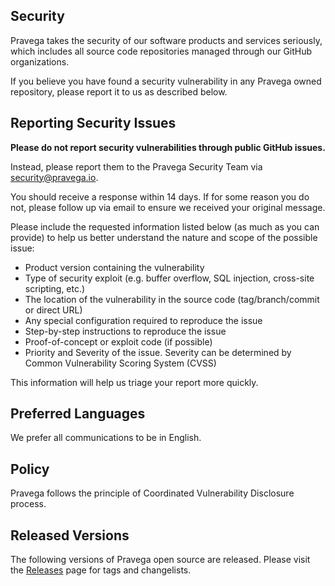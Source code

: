 <!--
Copyright (c) Dell Inc., or its subsidiaries. All Rights Reserved.

Licensed under the Apache License, Version 2.0 (the "License");
you may not use this file except in compliance with the License.
You may obtain a copy of the License at

    http://www.apache.org/licenses/LICENSE-2.0
-->
<!-- BEGIN PRAVEGA SECURITY.MD V0.0.1 BLOCK -->

## Security

Pravega takes the security of our software products and services seriously, which includes all source code repositories managed through our GitHub organizations.

If you believe you have found a security vulnerability in any Pravega owned repository, please report it to us as described below.

## Reporting Security Issues

**Please do not report security vulnerabilities through public GitHub issues.**

Instead, please report them to the Pravega Security Team via [security@pravega.io](mailto:security@pravega.io).

You should receive a response within 14 days. If for some reason you do not, please follow up via email to ensure we received your original message.

Please include the requested information listed below (as much as you can provide) to help us better understand the nature and scope of the possible issue:

  * Product version containing the vulnerability
  * Type of security exploit (e.g. buffer overflow, SQL injection, cross-site scripting, etc.)
  * The location of the vulnerability in the source code (tag/branch/commit or direct URL)
  * Any special configuration required to reproduce the issue
  * Step-by-step instructions to reproduce the issue
  * Proof-of-concept or exploit code (if possible)
  * Priority and Severity of the issue. Severity can be determined by Common Vulnerability Scoring System (CVSS)

This information will help us triage your report more quickly.


## Preferred Languages

We prefer all communications to be in English.

## Policy

Pravega follows the principle of Coordinated Vulnerability Disclosure process.

<!-- END PRAVEGA SECURITY.MD BLOCK -->

## Released Versions
The following versions of Pravega open source are released. Please visit the [Releases](https://github.com/pravega/pravega/releases) page for tags and changelists. 
